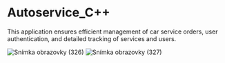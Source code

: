 # Autoservice_C++
This application ensures efficient management of car service orders, user authentication, and detailed tracking of services and users.

![Snímka obrazovky (326)](https://github.com/user-attachments/assets/7318bf03-6df2-49a7-9cdc-32ce223859b5) ![Snímka obrazovky (327)](https://github.com/user-attachments/assets/bc928e8a-2b92-4786-9d26-ddd5378a0d92)

